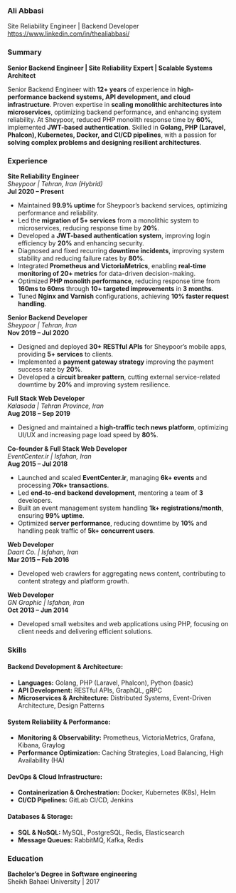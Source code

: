 
### **Ali Abbasi**  
Site Reliability Engineer | Backend Developer  
https://www.linkedin.com/in/thealiabbasi/



### **Summary**

**Senior Backend Engineer | Site Reliability Expert | Scalable Systems Architect**

Senior Backend Engineer with **12+ years** of experience in **high-performance backend systems, API development, and cloud infrastructure**. Proven expertise in **scaling monolithic architectures into microservices**, optimizing backend performance, and enhancing system reliability. At Sheypoor, reduced PHP monolith response time by **60%**, implemented **JWT-based authentication**. Skilled in **Golang, PHP (Laravel, Phalcon), Kubernetes, Docker, and CI/CD pipelines**, with a passion for **solving complex problems and designing resilient architectures**.


### **Experience**

**Site Reliability Engineer**  
_Sheypoor | Tehran, Iran (Hybrid)_  
**Jul 2020 – Present**

- Maintained **99.9% uptime** for Sheypoor’s backend services, optimizing performance and reliability.
- Led the **migration of 5+ services** from a monolithic system to microservices, reducing response time by **20%**.
- Developed a **JWT-based authentication system**, improving login efficiency by **20%** and enhancing security.
- Diagnosed and fixed recurring **downtime incidents**, improving system stability and reducing failure rates by **80%**.
- Integrated **Prometheus and VictoriaMetrics**, enabling **real-time monitoring of 20+ metrics** for data-driven decision-making.
- Optimized **PHP monolith performance**, reducing response time from **160ms to 60ms** through **10+ targeted improvements** in **3 months**.
- Tuned **Nginx and Varnish** configurations, achieving **10% faster request handling**.

**Senior Backend Developer**  
_Sheypoor | Tehran, Iran_  
**Nov 2019 – Jul 2020**

- Designed and deployed **30+ RESTful APIs** for Sheypoor’s mobile apps, providing **5+ services** to clients.
- Implemented a **payment gateway strategy** improving the payment success rate by **20%**.
- Developed a **circuit breaker pattern**, cutting external service-related downtime by **20%** and improving system resilience.

**Full Stack Web Developer**  
_Kalasoda | Tehran Province, Iran_  
**Aug 2018 – Sep 2019**

- Designed and maintained a **high-traffic tech news platform**, optimizing UI/UX and increasing page load speed by **80%**.

**Co-founder & Full Stack Web Developer**  
_EventCenter.ir | Isfahan, Iran_  
**Aug 2015 – Jul 2018**

- Launched and scaled **EventCenter.ir**, managing **6k+ events** and processing **70k+ transactions**.
-  Led **end-to-end backend development**, mentoring a team of **3** developers.
- Built an event management system handling **1k+ registrations/month**, ensuring **99% uptime**.
- Optimized **server performance**, reducing downtime by **10%** and handling peak traffic of **5k+ concurrent users**.

**Web Developer**  
_Daart Co. | Isfahan, Iran_  
**Mar 2015 – Feb 2016**

- Developed web crawlers for aggregating news content, contributing to content strategy and platform growth.

**Web Developer**  
_GN Graphic | Isfahan, Iran_  
**Oct 2013 – Jun 2014**

- Developed small websites and web applications using PHP, focusing on client needs and delivering efficient solutions.


### **Skills**
#### **Backend Development & Architecture:**

- **Languages:** Golang, PHP (Laravel, Phalcon), Python (basic)
- **API Development:** RESTful APIs, GraphQL, gRPC
- **Microservices & Architecture:** Distributed Systems, Event-Driven Architecture, Design Patterns

#### **System Reliability & Performance:**

- **Monitoring & Observability:** Prometheus, VictoriaMetrics, Grafana, Kibana, Graylog
- **Performance Optimization:** Caching Strategies, Load Balancing, High Availability (HA)

#### **DevOps & Cloud Infrastructure:**

- **Containerization & Orchestration:** Docker, Kubernetes (K8s), Helm
- **CI/CD Pipelines:** GitLab CI/CD, Jenkins

#### **Databases & Storage:**

- **SQL & NoSQL:** MySQL, PostgreSQL, Redis, Elasticsearch
- **Message Queues:** RabbitMQ, Kafka, Redis

### **Education**

**Bachelor’s Degree in Software engineering**  
Sheikh Bahaei University | 2017
